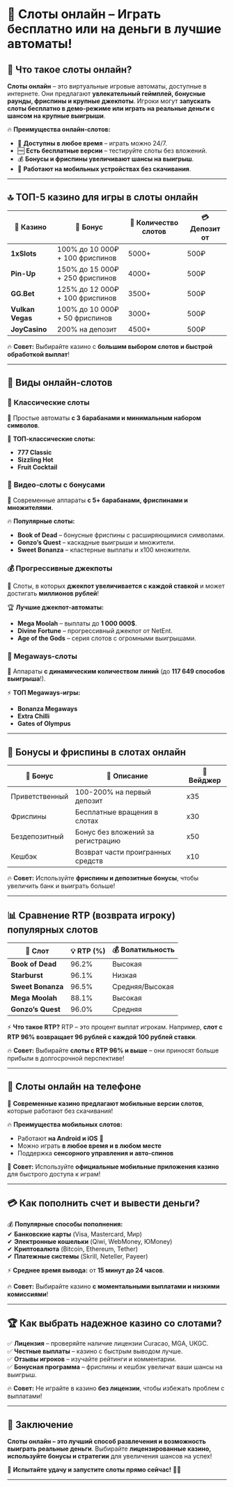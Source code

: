# 🎰 Слоты онлайн – Играть бесплатно или на деньги в лучшие автоматы!  

## 🎯 Что такое слоты онлайн?  

**Слоты онлайн** – это виртуальные игровые автоматы, доступные в интернете. Они предлагают **увлекательный геймплей, бонусные раунды, фриспины и крупные джекпоты**. Игроки могут **запускать слоты бесплатно в демо-режиме или играть на реальные деньги с шансом на крупные выигрыши**.  

🔥 **Преимущества онлайн-слотов:**  
- 🎰 **Доступны в любое время** – играть можно 24/7.  
- 🆓 **Есть бесплатные версии** – тестируйте слоты без вложений.  
- 💰 **Бонусы и фриспины увеличивают шансы на выигрыш**.  
- 📱 **Работают на мобильных устройствах без скачивания**.  

---

## 🔝 ТОП-5 казино для игры в слоты онлайн  

| 🎰 Казино | 🎁 Бонус | 🎡 Количество слотов | 💳 Депозит от |
|----------|---------|----------------|--------------|
| **1xSlots** | 100% до 10 000₽ + 100 фриспинов | 5000+ | 500₽ |
| **Pin-Up** | 150% до 15 000₽ + 250 фриспинов | 4000+ | 500₽ |
| **GG.Bet** | 125% до 12 000₽ + 100 фриспинов | 3500+ | 500₽ |
| **Vulkan Vegas** | 100% до 10 000₽ + 50 фриспинов | 3000+ | 500₽ |
| **JoyCasino** | 200% на депозит | 4500+ | 500₽ |

🔥 **Совет:** Выбирайте казино с **большим выбором слотов и быстрой обработкой выплат**!  

---

## 🎡 Виды онлайн-слотов  

### 🎰 **Классические слоты**  
📌 Простые автоматы **с 3 барабанами и минимальным набором символов**.  

💎 **ТОП-классические слоты:**  
- **777 Classic**  
- **Sizzling Hot**  
- **Fruit Cocktail**  

### 🎯 **Видео-слоты с бонусами**  
📌 Современные аппараты **с 5+ барабанами, фриспинами и множителями**.  

🔥 **Популярные слоты:**  
- **Book of Dead** – бонусные фриспины с расширяющимися символами.  
- **Gonzo’s Quest** – каскадные выигрыши и множители.  
- **Sweet Bonanza** – кластерные выплаты и x100 множители.  

### 💰 **Прогрессивные джекпоты**  
📌 Слоты, в которых **джекпот увеличивается с каждой ставкой** и может достигать **миллионов рублей**!  

🏆 **Лучшие джекпот-автоматы:**  
- **Mega Moolah** – выплаты до **1 000 000$**.  
- **Divine Fortune** – прогрессивный джекпот от NetEnt.  
- **Age of the Gods** – серия слотов с огромными выигрышами.  

### 🎡 **Megaways-слоты**  
📌 Аппараты **с динамическим количеством линий** (до **117 649 способов выигрыша**!).  

⚡ **ТОП Megaways-игры:**  
- **Bonanza Megaways**  
- **Extra Chilli**  
- **Gates of Olympus**  

---

## 🎁 Бонусы и фриспины в слотах онлайн  

| 🎁 Бонус | 📌 Описание | 🔄 Вейджер |
|---------|----------|---------|
| Приветственный | 100-200% на первый депозит | x35 |
| Фриспины | Бесплатные вращения в слотах | x30 |
| Бездепозитный | Бонус без вложений за регистрацию | x50 |
| Кешбэк | Возврат части проигранных средств | x10 |

🔥 **Совет:** Используйте **фриспины и депозитные бонусы**, чтобы увеличить банк и выиграть больше!  

---

## 📊 Сравнение RTP (возврата игроку) популярных слотов  

| 🎰 Слот | 💡 RTP (%) | 💰 Волатильность |
|--------|----------|--------------|
| **Book of Dead** | 96.2% | Высокая |
| **Starburst** | 96.1% | Низкая |
| **Sweet Bonanza** | 96.5% | Средняя/Высокая |
| **Mega Moolah** | 88.1% | Высокая |
| **Gonzo’s Quest** | 96.0% | Средняя |

⚡ **Что такое RTP?** RTP – это процент выплат игрокам. Например, **слот с RTP 96% возвращает 96 рублей с каждой 100 рублей ставки**.  

🔥 **Совет:** Выбирайте **слоты с RTP 96% и выше** – они приносят больше прибыли в долгосрочной перспективе!  

---

## 📱 Слоты онлайн на телефоне  

🎰 **Современные казино предлагают мобильные версии слотов**, которые работают без скачивания!  

🔥 **Преимущества мобильных слотов:**  
- Работают **на Android и iOS** 📲  
- Можно играть **в любое время и в любом месте**  
- Поддержка **сенсорного управления и авто-спинов**  

🚀 **Совет:** Используйте **официальные мобильные приложения казино** для быстрого доступа к играм!  

---

## 💳 Как пополнить счет и вывести деньги?  

💰 **Популярные способы пополнения:**  
✔ **Банковские карты** (Visa, Mastercard, Мир)  
✔ **Электронные кошельки** (Qiwi, WebMoney, ЮMoney)  
✔ **Криптовалюта** (Bitcoin, Ethereum, Tether)  
✔ **Платежные системы** (Skrill, Neteller, Payeer)  

⚡ **Среднее время вывода:** от **15 минут до 24 часов**.  

🔥 **Совет:** Выбирайте казино **с моментальными выплатами и низкими комиссиями**!  

---

## 🏆 Как выбрать надежное казино со слотами?  

✅ **Лицензия** – проверяйте наличие лицензии Curacao, MGA, UKGC.  
✅ **Честные выплаты** – казино с быстрым выводом лучше.  
✅ **Отзывы игроков** – изучайте рейтинги и комментарии.  
✅ **Бонусная программа** – фриспины и кешбэк увеличат ваши шансы на выигрыш.  

🔥 **Совет:** Не играйте в казино **без лицензии**, чтобы избежать проблем с выплатами!  

---

## 🏁 Заключение  

**Слоты онлайн – это лучший способ развлечения и возможность выиграть реальные деньги**. Выбирайте **лицензированные казино, используйте бонусы и стратегии** для увеличения шансов на успех!  

🚀 **Испытайте удачу и запустите слоты прямо сейчас!** 🎰🔥  

---

